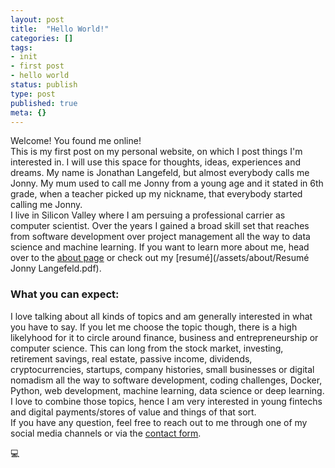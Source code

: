 ```yaml
---
layout: post
title:  "Hello World!"
categories: []
tags:
- init
- first post
- hello world
status: publish
type: post
published: true
meta: {}
---
```

Welcome! You found me online!    
This is my first post on my personal website, on which I post things I'm interested in. I will use this space for thoughts, ideas, experiences and dreams. 
My name is Jonathan Langefeld, but almost everybody calls me Jonny. My mum used to call me Jonny from a young age and it stated in 6th grade, when a teacher picked up my nickname, that everybody started calling me Jonny.    
I live in Silicon Valley where I am persuing a professional carrier as computer scientist. Over the years I gained a broad skill set that reaches from software development over project management all the way to data science and machine learning. If you want to learn more about me, head over to the [about page](/about) or check out my [resumé](/assets/about/Resumé Jonny Langefeld.pdf).

### What you can expect:

I love talking about all kinds of topics and am generally interested in what you have to say. If you let me choose the topic though, there is a high likelyhood for it to circle around finance, business and entrepreneurship or computer science. This can long from the stock market, investing, retirement savings, real estate, passive income, dividends, cryptocurrencies, startups, company histories, small businesses or digital nomadism all the way to software development, coding challenges, Docker, Python, web development, machine learning, data science or deep learning. I love to combine those topics, hence I am very interested in young fintechs and digital payments/stores of value and things of that sort.    
If you have any question, feel free to reach out to me through one of my social media channels or via the [contact form](/about). 

💻